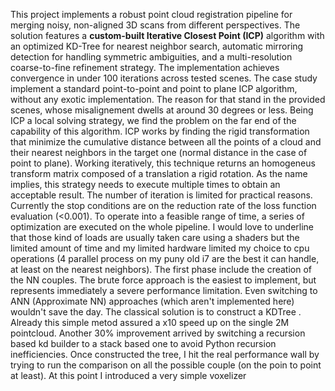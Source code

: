 This project implements a robust point cloud registration pipeline for merging noisy, non-aligned 3D scans from different perspectives. The solution features a **custom-built Iterative Closest Point (ICP)** algorithm with an optimized KD-Tree for nearest neighbor search, automatic mirroring detection for handling symmetric ambiguities, and a multi-resolution coarse-to-fine refinement strategy. The implementation achieves convergence in under 100 iterations across tested scenes.
The case study implement a standard point-to-point and point to plane ICP algorithm, without any exotic implementation. The reason for that stand in the provided scenes, whose misalignement dwells at around 30 degrees or less. Being ICP a local solving strategy, we find the problem on the far end of the capability of this algorithm. 
ICP works by finding the rigid transformation that minimize the cumulative distance between all the points of a cloud and their nearest neighbors in the target one (normal distance in the case of point to plane). Working iteratively, this technique returns an homogeneus transform matrix composed of a translation a rigid rotation. As the name implies, this strategy needs to execute multiple times to obtain an acceptable result. The number of iteration is limited for practical reasons. Currently the stop conditions are on the reduction rate of the loss function evaluation (<0.001).
To operate into a feasible range of time, a series of optimization are executed on the whole pipeline. I would love to underline that those kind of loads are usually taken care using a shaders but the limited amount of time and my limited hardware limited my choice to cpu operations (4 parallel process on my puny old i7 are the best it can handle, at least on the nearest neighbors).
The first phase include the creation of the NN couples. The brute force approach is the easiest to implement, but represents immediately a severe performance limitation. Even switching to ANN (Approximate NN) approaches (which aren't implemented here) wouldn't save the day. The classical solution is to construct a KDTree <include small explanation on kdtress and my specific implementation>. Already this simple metod assured a x10 speed up on the single 2M pointcloud. Another 30% improvement arrived by switching a recursion based kd builder to a stack based one to avoid Python recursion inefficiencies.
Once constructed the tree, I hit the real performance wall by trying to run the comparison on all the possible couple (on the poin to point at least). At this point I introduced a very simple voxelizer